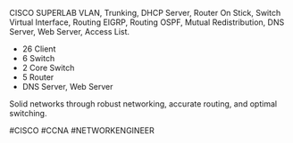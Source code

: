 CISCO SUPERLAB
VLAN, Trunking, DHCP Server, Router On Stick, Switch Virtual Interface, Routing EIGRP, Routing OSPF, Mutual Redistribution, DNS Server, Web Server, Access List.

- 26 Client
- 6 Switch
- 2 Core Switch
- 5 Router
- DNS Server, Web Server

Solid networks through robust networking, accurate routing, and optimal switching.

#CISCO #CCNA #NETWORKENGINEER
